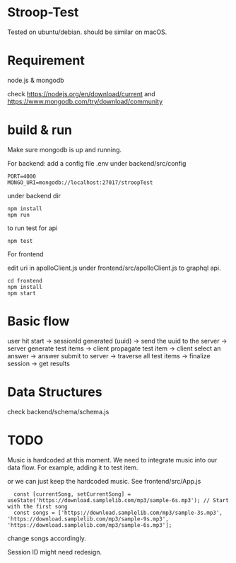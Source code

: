 # Stroop-Test

Tested on ubuntu/debian. should be similar on macOS.

# Requirement

node.js & mongodb

check https://nodejs.org/en/download/current
and https://www.mongodb.com/try/download/community

# build & run
Make sure mongodb is up and running.

For backend:
add a config file .env under backend/src/config
~~~
PORT=4000
MONGO_URI=mongodb://localhost:27017/stroopTest
~~~

under backend dir
~~~
npm install
npm run
~~~

to run test for api
~~~
npm test
~~~

For frontend

edit uri in apolloClient.js under frontend/src/apolloClient.js to graphql api.

~~~
cd frontend
npm install
npm start
~~~

# Basic flow

user hit start -> sessionId generated (uuid) -> send the uuid to the server
-> server generate test items -> client propagate test item -> client select an answer -> answer submit to server -> traverse all test items
-> finalize session -> get results

# Data Structures

check backend/schema/schema.js

# TODO

Music is hardcoded at this moment. We need to integrate music into our data flow. For example, adding it to test item.

or we can just keep the hardcoded music. See frontend/src/App.js
~~~
  const [currentSong, setCurrentSong] = useState('https://download.samplelib.com/mp3/sample-6s.mp3'); // Start with the first song
  const songs = ['https://download.samplelib.com/mp3/sample-3s.mp3', 'https://download.samplelib.com/mp3/sample-9s.mp3', 'https://download.samplelib.com/mp3/sample-6s.mp3']; 
~~~
change songs accordingly.

Session ID might need redesign.